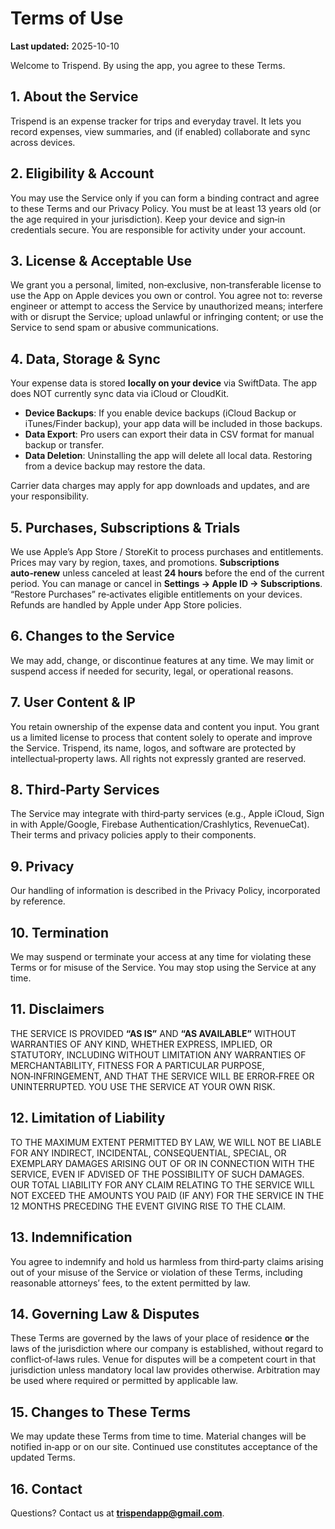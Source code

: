 # Terms of Use

**Last updated:** 2025-10-10

Welcome to Trispend. By using the app, you agree to these Terms.

## 1. About the Service
Trispend is an expense tracker for trips and everyday travel. It lets you record expenses, view summaries, and (if enabled) collaborate and sync across devices. 

## 2. Eligibility & Account
You may use the Service only if you can form a binding contract and agree to these Terms and our Privacy Policy. You must be at least 13 years old (or the age required in your jurisdiction). Keep your device and sign‑in credentials secure. You are responsible for activity under your account.

## 3. License & Acceptable Use
We grant you a personal, limited, non‑exclusive, non‑transferable license to use the App on Apple devices you own or control. You agree not to: reverse engineer or attempt to access the Service by unauthorized means; interfere with or disrupt the Service; upload unlawful or infringing content; or use the Service to send spam or abusive communications.

## 4. Data, Storage & Sync
Your expense data is stored **locally on your device** via SwiftData. The app does NOT currently sync data via iCloud or CloudKit. 

- **Device Backups**: If you enable device backups (iCloud Backup or iTunes/Finder backup), your app data will be included in those backups.
- **Data Export**: Pro users can export their data in CSV format for manual backup or transfer.
- **Data Deletion**: Uninstalling the app will delete all local data. Restoring from a device backup may restore the data.

Carrier data charges may apply for app downloads and updates, and are your responsibility.

## 5. Purchases, Subscriptions & Trials
We use Apple’s App Store / StoreKit to process purchases and entitlements. Prices may vary by region, taxes, and promotions. **Subscriptions auto‑renew** unless canceled at least **24 hours** before the end of the current period. You can manage or cancel in **Settings → Apple ID → Subscriptions**. “Restore Purchases” re‑activates eligible entitlements on your devices. Refunds are handled by Apple under App Store policies.

## 6. Changes to the Service
We may add, change, or discontinue features at any time. We may limit or suspend access if needed for security, legal, or operational reasons.

## 7. User Content & IP
You retain ownership of the expense data and content you input. You grant us a limited license to process that content solely to operate and improve the Service. Trispend, its name, logos, and software are protected by intellectual‑property laws. All rights not expressly granted are reserved.

## 8. Third‑Party Services
The Service may integrate with third‑party services (e.g., Apple iCloud, Sign in with Apple/Google, Firebase Authentication/Crashlytics, RevenueCat). Their terms and privacy policies apply to their components.

## 9. Privacy
Our handling of information is described in the Privacy Policy, incorporated by reference.

## 10. Termination
We may suspend or terminate your access at any time for violating these Terms or for misuse of the Service. You may stop using the Service at any time.

## 11. Disclaimers
THE SERVICE IS PROVIDED **“AS IS”** AND **“AS AVAILABLE”** WITHOUT WARRANTIES OF ANY KIND, WHETHER EXPRESS, IMPLIED, OR STATUTORY, INCLUDING WITHOUT LIMITATION ANY WARRANTIES OF MERCHANTABILITY, FITNESS FOR A PARTICULAR PURPOSE, NON‑INFRINGEMENT, AND THAT THE SERVICE WILL BE ERROR‑FREE OR UNINTERRUPTED. YOU USE THE SERVICE AT YOUR OWN RISK.

## 12. Limitation of Liability
TO THE MAXIMUM EXTENT PERMITTED BY LAW, WE WILL NOT BE LIABLE FOR ANY INDIRECT, INCIDENTAL, CONSEQUENTIAL, SPECIAL, OR EXEMPLARY DAMAGES ARISING OUT OF OR IN CONNECTION WITH THE SERVICE, EVEN IF ADVISED OF THE POSSIBILITY OF SUCH DAMAGES. OUR TOTAL LIABILITY FOR ANY CLAIM RELATING TO THE SERVICE WILL NOT EXCEED THE AMOUNTS YOU PAID (IF ANY) FOR THE SERVICE IN THE 12 MONTHS PRECEDING THE EVENT GIVING RISE TO THE CLAIM.

## 13. Indemnification
You agree to indemnify and hold us harmless from third‑party claims arising out of your misuse of the Service or violation of these Terms, including reasonable attorneys’ fees, to the extent permitted by law.

## 14. Governing Law & Disputes
These Terms are governed by the laws of your place of residence **or** the laws of the jurisdiction where our company is established, without regard to conflict‑of‑laws rules. Venue for disputes will be a competent court in that jurisdiction unless mandatory local law provides otherwise. Arbitration may be used where required or permitted by applicable law.

## 15. Changes to These Terms
We may update these Terms from time to time. Material changes will be notified in‑app or on our site. Continued use constitutes acceptance of the updated Terms.

## 16. Contact
Questions? Contact us at **trispendapp@gmail.com**.
